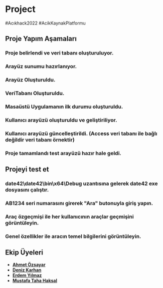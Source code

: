 # Project
#Acıkhack2022 #AcikKaynakPlatformu

## Proje Yapım Aşamaları
### Proje belirlendi ve veri tabanı oluşturuluyor.
### Arayüz sunumu hazırlanıyor.
### Arayüz Oluşturuldu.
### VeriTabanı Oluşturuldu.
### Masaüstü Uygulamanın ilk durumu oluşturuldu.
### Kullanıcı arayüzü oluşturuldu ve geliştiriliyor.
### Kullanıcı arayüzü güncelleştirildi. (Access veri tabanı ile bağlı değildir veri tabanı örnektir)
### Proje tamamlandı test arayüzü hazır hale geldi.

## Projeyi test et
### date42\date42\bin\x64\Debug uzantısına gelerek date42 exe dosyasını çalıştır.
### AB1234 seri numarasını girerek "Ara" butonuyla giriş yapın.
### Araç özgeçmişi ile her kullanıcının araçlar geçmişini görüntüleyin.
### Genel özellikler ile aracın temel bilgilerini görüntüleyin.

## Ekip Üyeleri
- [**Ahmet Özsayar**](https://github.com/zsayar17)
- [**Deniz Karhan**](https://github.com/denizkarhan)
- [**Erdem Yılmaz**](https://github.com/erdem149)
- [**Mustafa Taha Haksal**](https://github.com/TahaHaksal)
